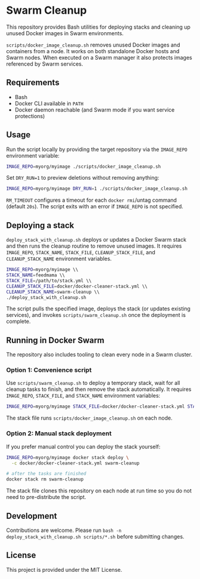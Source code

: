 # Swarm Cleanup

This repository provides Bash utilities for deploying stacks and cleaning up unused Docker
images in Swarm environments.

`scripts/docker_image_cleanup.sh` removes unused Docker images and containers from a node.
It works on both standalone Docker hosts and Swarm nodes. When executed on a Swarm manager
it also protects images referenced by Swarm services.

## Requirements

- Bash
- Docker CLI available in `PATH`
- Docker daemon reachable (and Swarm mode if you want service protections)

## Usage

Run the script locally by providing the target repository via the `IMAGE_REPO`
environment variable:

```bash
IMAGE_REPO=myorg/myimage ./scripts/docker_image_cleanup.sh
```

Set `DRY_RUN=1` to preview deletions without removing anything:

```bash
IMAGE_REPO=myorg/myimage DRY_RUN=1 ./scripts/docker_image_cleanup.sh
```

`RM_TIMEOUT` configures a timeout for each `docker rmi`/untag command (default `20s`).
The script exits with an error if `IMAGE_REPO` is not specified.

## Deploying a stack

`deploy_stack_with_cleanup.sh` deploys or updates a Docker Swarm stack and then runs the cleanup
routine to remove unused images. It requires `IMAGE_REPO`, `STACK_NAME`, `STACK_FILE`,
`CLEANUP_STACK_FILE`, and `CLEANUP_STACK_NAME` environment variables.

```bash
IMAGE_REPO=myorg/myimage \\
STACK_NAME=feedmama \\
STACK_FILE=/path/to/stack.yml \\
CLEANUP_STACK_FILE=docker/docker-cleaner-stack.yml \\
CLEANUP_STACK_NAME=swarm-cleanup \\
./deploy_stack_with_cleanup.sh
```

The script pulls the specified image, deploys the stack (or updates existing services),
and invokes `scripts/swarm_cleanup.sh` once the deployment is complete.

## Running in Docker Swarm

The repository also includes tooling to clean every node in a Swarm cluster.

### Option 1: Convenience script

Use `scripts/swarm_cleanup.sh` to deploy a temporary stack, wait for all cleanup tasks to finish, and then remove the stack automatically. It requires `IMAGE_REPO`, `STACK_FILE`, and `STACK_NAME` environment variables:

```bash
IMAGE_REPO=myorg/myimage STACK_FILE=docker/docker-cleaner-stack.yml STACK_NAME=swarm-cleanup ./scripts/swarm_cleanup.sh
```

The stack file runs `scripts/docker_image_cleanup.sh` on each node.

### Option 2: Manual stack deployment

If you prefer manual control you can deploy the stack yourself:

```bash
IMAGE_REPO=myorg/myimage docker stack deploy \
  -c docker/docker-cleaner-stack.yml swarm-cleanup

# after the tasks are finished
docker stack rm swarm-cleanup
```

The stack file clones this repository on each node at run time so you do not need to pre-distribute the script.

## Development

Contributions are welcome. Please run `bash -n deploy_stack_with_cleanup.sh scripts/*.sh` before submitting changes.

## License

This project is provided under the MIT License.
